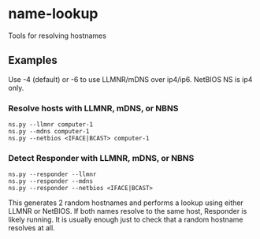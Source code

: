# name-lookup
Tools for resolving hostnames

## Examples
Use -4 (default) or -6 to use LLMNR/mDNS over ip4/ip6. NetBIOS NS is ip4 only.

### Resolve hosts with LLMNR, mDNS, or NBNS
```
ns.py --llmnr computer-1
ns.py --mdns computer-1
ns.py --netbios <IFACE|BCAST> computer-1
```

### Detect Responder with LLMNR, mDNS, or NBNS
```
ns.py --responder --llmnr
ns.py --responder --mdns
ns.py --responder --netbios <IFACE|BCAST>
```

This generates 2 random hostnames and performs a lookup using either LLMNR or NetBIOS. If both names resolve to the same host, Responder is likely running. It is usually enough just to check that a random hostname resolves at all.
